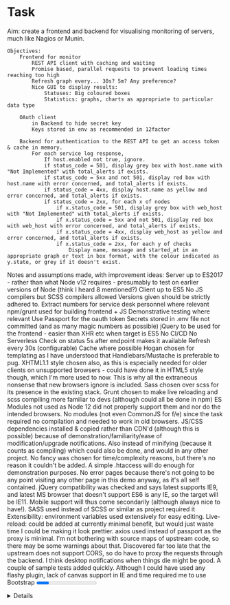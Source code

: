 # Task
Aim: create a frontend and backend for visualising monitoring of
    servers, much like Nagios or Munin.

    Objectives:
        Frontend for monitor
            REST API client with caching and waiting
            Promise based, parallel requests to prevent loading times reaching too high
            Refresh graph every... 30s? 5m? Any preference?
            Nice GUI to display results:
                Statuses: Big coloured boxes
                Statistics: graphs, charts as appropriate to particular data type

        OAuth client
            in Backend to hide secret key
            Keys stored in env as recommended in 12factor

        Backend for authentication to the REST API to get an access token & cache in memory.
            For each service log response,
                If host.enabled not true, ignore.
                if status_code = 501, display grey box with host.name with "Not Implemented" with total_alerts if exists.
                if status_code = 5xx and not 501, display red box with host.name with error concerned, and total_alerts if exists.
                if status_code = 4xx, display host.name as yellow and error concerned, and total_alerts if exists.
                if status_code = 2xx, for each x of nodes
                    if x.status_code = 501, display grey box with web_host with "Not Implemented" with total_alerts if exists.
                    if x.status_code = 5xx and not 501, display red box with web_host with error concerned, and total_alerts if exists.
                    if x.status_code = 4xx, display web_host as yellow and error concerned, and total_alerts if exists.
                    if x.status_code = 2xx, for each y of checks
                        Display name, message and started_at in an appropriate graph or text in box format, with the colour indicated as y.state, or grey if it doesn't exist.

Notes and assumptions made, with improvement ideas:
    Server up to ES2017 - rather than what Node v12 requires - presumably to test on earlier versions of Node (think I heard 8 mentioned?)
    Client up to ES5
    No JS compilers but SCSS compilers allowed
    Versions given should be strictly adhered to.
    Extract numbers for service desk personnel where relevant
    npm/grunt used for building frontend + JS
    Demonstrative testing where relevant
    Use Passport for the oauth token
    Secrets stored in .env file not committed (and as many magic numbers as possible)
    jQuery to be used for the frontend - easier than XHR etc when target is ES5
    No CI/CD
    No Serverless
    Check on status 5s after endpoint makes it available
    Refresh every 30s (configurable)
    Cache where possible
    Hogan chosen for templating as I have understood that Handlebars/Mustache is preferable to pug.
    XHTML1.1 style chosen also, as this is especially needed for older clients on unsupported browsers - could have done it in HTML5 style though, which I'm more used to now. This is why all the extraneous nonsense that new browsers ignore is included.
    Sass chosen over scss for its presence in the existing stack.
    Grunt chosen to make live reloading and scss compiling more familiar to devs (although could all be done in npm)
    ES Modules not used as Node 12 did not properly support them and nor do the intended browsers.
    No modules (not even CommonJS for f/e) since the task required no compilation and needed to work in old browsers.
    JS/CSS dependencies installed & copied rather than CDN'd (although this is possible) because of demonstration/familiarity/ease of modification/upgrade notifications. Also instead of minifying (because it counts as compiling) which could also be done, and would in any other project.
    No fancy was chosen for time/complexity reasons, but there's no reason it couldn't be added. A simple .htaccess will do enough for demonstration purposes.
    No error pages because there's not going to be any point visiting any other page in this demo anyway, as it's all self contained.
    jQuery compatibility was checked and says latest supports IE9, and latest MS browser that doesn't support ES6 is any IE, so the target will be IE11.
    Mobile support will thus come secondarily (although always nice to have!).
    SASS used instead of SCSS or similar as project required it
    Extensibility: environment variables used extensively for easy editing.
    Live-reload: could be added at currently minimal benefit, but would just waste time I could be making it look prettier.
    axios used instead of passport as the proxy is minimal.
    I'm not bothering with source maps of upstream code, so there may be some warnings about that.
    Discovered far too late that the upstream does not support CORS, so do have to proxy the requests through the backend.
    I think desktop notifications when things die might be good.
    A couple of sample tests added quickly.
    Although I could have used any flashy plugin, lack of canvas support in IE and time required me to use Bootstrap <progress>-like bars.
    I dared not consider what might be considered good so I could only graph those with %s.
    I did notice that the API was returning 500s inside of 200s which I put down to an error with it, and haven't updated the logic to show.
    Cross-browser testing was skipped but only because of time constraints. Bootstrap ensures usually this is OK anyway.
    I don't consider the end result particularly pretty but it could be made so - for the influx of data I had to deal with <details> elements etc. The only thing graphable was percentages (because totals did not exist) - so had to be text for the rest. Minimalist <progress>-like Bootstrap bars I quite like though.
    Frontend calculation should be functional and be testable - or maybe even put into the backend.

Problems:
    grunt-copy adds a full stop to the end of copied files whereas grunt-contrib-copy does not, and while I made a mental note to delete it from package.json I didn't until I stumbled upon it. I should have deleted it earlier and not seen the problem.
        Lesson: remove unneccessary deps immediately
    Copying popper.js broke the site, solution was to use the umd version.
        Lesson: Copy and modify from official docs if using non-modules.

Notes:
    All services are reported on, some do not implement the status report yet, some do.

## Considerations
An /app structure was considered but deemed for the time being to be uneccessary.